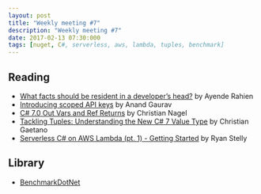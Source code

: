 ```yaml
---
layout: post
title: "Weekly meeting #7"
description: "Weekly meeting #7"
date: 2017-02-13 07:30:000
tags: [nuget, C#, serverless, aws, lambda, tuples, benchmark]
--- 
```


## Reading
 
* [What facts should be resident in a developer’s head?](https://ayende.com/blog/176868/what-facts-should-be-resident-in-a-developers-head) by Ayende Rahien
* [Introducing scoped API keys](http://blog.nuget.org/20170202/introducing-scoped-api-keys.html) by Anand Gaurav
* [C# 7.0 Out Vars and Ref Returns](https://csharp.christiannagel.com/2017/02/01/refreturns/) by Christian Nagel
* [Tackling Tuples: Understanding the New C# 7 Value Type](http://our.componentone.com/2017/01/30/tackling-tuples-understanding-the-new-c-7-value-type/) by Christian Gaetano
* [Serverless C# on AWS Lambda (pt. 1) - Getting Started](http://thingrepository.com/2017/02/05/Serverless-C-on-AWS-Lambda-pt-1/) by Ryan Stelly

## Library

* [BenchmarkDotNet](http://benchmarkdotnet.org/)

